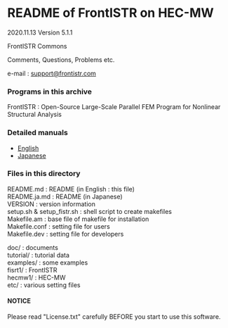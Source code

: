 # README of FrontISTR on HEC-MW

2020.11.13  Version 5.1.1

FrontISTR Commons

Comments, Questions, Problems etc.

e-mail : support@frontistr.com

### Programs in this archive
FrontISTR : Open-Source Large-Scale Parallel FEM Program for Nonlinear Structural Analysis

### Detailed manuals

  - [English](https://frontistr-commons.gitlab.io/FrontISTR/manual_en/index.html)
  - [Japanese](https://frontistr-commons.gitlab.io/FrontISTR/manual_ja/index.html)

### Files in this directory
README.md                   : README (in English : this file)  
README.ja.md                : README (in Japanese)  
VERSION                     : version information  
setup.sh & setup_fistr.sh   : shell script to create makefiles  
Makefile.am                 : base file of makefile for   installation  
Makefile.conf               : setting file for users  
Makefile.dev                : setting file for developers  

doc/                        : documents  
tutorial/                   : tutorial data  
examples/                   : some examples  
fisrt1/                     : FrontISTR  
hecmw1/                     : HEC-MW  
etc/                        : various setting files

#### NOTICE
Please read "License.txt" carefully BEFORE you start to use this software.
